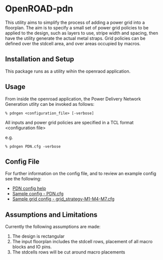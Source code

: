 # OpenROAD-pdn

This utility aims to simplify the process of adding a power grid into a floorplan. The aim is to specify a small set of power grid policies to be applied to the design, such as layers to use, stripe width and spacing, then have the utility generate the actual metal straps. Grid policies can be defined over the stdcell area, and over areas occupied by macros.

## Installation and Setup

This package runs as a utility wihin the openraod application.
 
## Usage

From inside the openroad application, the Power Delivery Network Generation utlity can be invoked as follows:
 
```
% pdngen <configuration_file> [-verbose]
```

All inputs and power grid policies are specified in a TCL format \<configuration file> 

e.g.

```
% pdngen PDN.cfg -verbose
```

## Config File

For further information on the config file, and to review an example config see the following:

* [PDN config help](PDN.md)
* [Sample config - PDN.cfg](example_PDN.cfg)
* [Sample grid config - grid_strategy-M1-M4-M7.cfg](grid_strategy-M1-M4-M7.cfg)

## Assumptions and Limitations

Currently the following assumptions are made:

1. The design is rectangular
1. The input floorplan includes the stdcell rows, placement of all macro blocks and IO pins.
1. The stdcells rows will be cut around macro placements

